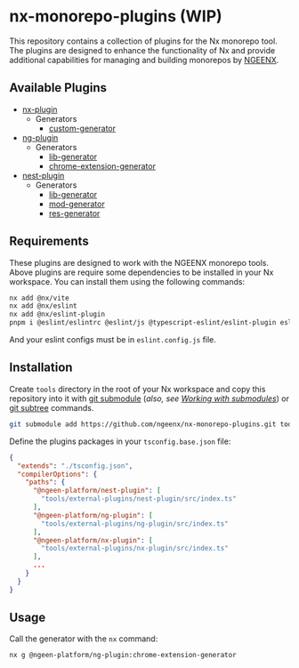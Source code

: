 # nx-monorepo-plugins (WIP)

This repository contains a collection of plugins for the Nx monorepo tool. The plugins are designed to enhance the functionality of Nx and provide additional capabilities for managing and building monorepos by [NGEENX](https://github.com/ngeenx).

## Available Plugins

- [nx-plugin](./nx-plugin/)
  - Generators
    - [custom-generator](./nx-plugin/src/generators/custom-generator)
- [ng-plugin](./ng-plugin/)
  - Generators
    - [lib-generator](./ng-plugin/src/generators/lib-generator)
    - [chrome-extension-generator](./ng-plugin/src/generators/chrome-extension-generator/README.md)
- [nest-plugin](./nest-plugin/)
  - Generators
    - [lib-generator](./nest-plugin/src/generators/lib-generator)
    - [mod-generator](./nest-plugin/src/generators/mod-generator)
    - [res-generator](./nest-plugin/src/generators/res-generator)

## Requirements

These plugins are designed to work with the NGEENX monorepo tools. Above plugins are require some dependencies to be installed in your Nx workspace. You can install them using the following commands:

```bash
nx add @nx/vite
nx add @nx/eslint
nx add @nx/eslint-plugin
pnpm i @eslint/eslintrc @eslint/js @typescript-eslint/eslint-plugin eslint-plugin-unused-imports jsonc-eslint-parser -D
```

And your eslint configs must be in `eslint.config.js` file.

## Installation

Create `tools` directory in the root of your Nx workspace and copy this repository into it with [git submodule](https://git-scm.com/docs/git-submodule) (*also, see [Working with submodules](https://github.blog/open-source/git/working-with-submodules/)*) or [git subtree](https://www.atlassian.com/git/tutorials/git-subtree) commands.

```bash
git submodule add https://github.com/ngeenx/nx-monorepo-plugins.git tools/external-plugins
```

Define the plugins packages in your `tsconfig.base.json` file:

```json
{
  "extends": "./tsconfig.json",
  "compilerOptions": {
    "paths": {
      "@ngeen-platform/nest-plugin": [
        "tools/external-plugins/nest-plugin/src/index.ts"
      ],
      "@ngeen-platform/ng-plugin": [
        "tools/external-plugins/ng-plugin/src/index.ts"
      ],
      "@ngeen-platform/nx-plugin": [
        "tools/external-plugins/nx-plugin/src/index.ts"
      ],
      ...
    }
  }
}
```

## Usage

Call the generator with the `nx` command:

```bash
nx g @ngeen-platform/ng-plugin:chrome-extension-generator
```

